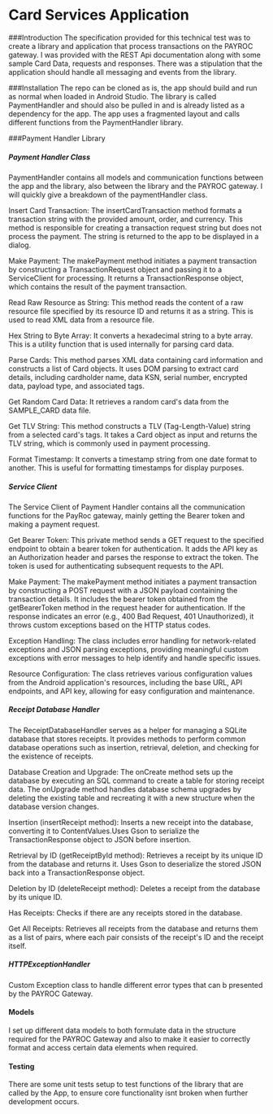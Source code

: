 # Card Services Application

###Introduction
The specification provided for this technical test was to create a library and application that process
transactions on the PAYROC gateway. I was provided with the REST Api documentation along with some
sample Card Data, requests and responses. There was a stipulation that the application should 
handle all messaging and events from the library.

###Installation
The repo can be cloned as is, the app should build and run as normal when loaded in Android Studio. The library 
is called PaymentHandler and should also be pulled in and is already listed as a dependency for the app. The app uses a fragmented 
layout and calls different functions from the PaymentHandler library.

###Payment Handler Library

##### Payment Handler Class
PaymentHandler contains all models and communication functions between the app and the library, also 
between the library and the PAYROC gateway. I will quickly give  a breakdown of the paymentHandler class.

Insert Card Transaction: The insertCardTransaction method formats a transaction string with the 
provided amount, order, and currency. This method is responsible for creating a transaction request
string but does not process the payment. The string is returned to the app to be displayed in a dialog.

Make Payment: The makePayment method initiates a payment transaction by constructing a 
TransactionRequest object and passing it to a ServiceClient for processing. It returns a 
TransactionResponse object, which contains the result of the payment transaction.

Read Raw Resource as String: This method reads the content of a raw resource file specified by its 
resource ID and returns it as a string. This is used to read XML data from a resource file.

Hex String to Byte Array: It converts a hexadecimal string to a byte array. This is a utility 
function that is used internally for parsing card data.

Parse Cards: This method parses XML data containing card information and constructs a list of Card
objects. It uses DOM parsing to extract card details, including cardholder name, data KSN, 
serial number, encrypted data, payload type, and associated tags.

Get Random Card Data: It retrieves a random card's data from the SAMPLE_CARD data file.

Get TLV String: This method constructs a TLV (Tag-Length-Value) string from a selected card's tags. 
It takes a Card object as input and returns the TLV string, which is commonly used in payment 
processing.

Format Timestamp: It converts a timestamp string from one date format to another. This is useful
for formatting timestamps for display purposes.

##### Service Client
The Service Client of Payment Handler contains all the communication functions for the PayRoc gateway,
mainly getting the Bearer token and making a payment request.

Get Bearer Token: 
This private method sends a GET request to the specified endpoint to obtain a 
bearer token for authentication. It adds the API key as an Authorization header and parses the 
response to extract the token. The token is used for authenticating subsequent requests to the API.

Make Payment: 
The makePayment method initiates a payment transaction by constructing a POST request 
with a JSON payload containing the transaction details. It includes the bearer token obtained from
the getBearerToken method in the request header for authentication. If the response indicates an 
error (e.g., 400 Bad Request, 401 Unauthorized), it throws custom exceptions based on the HTTP 
status codes.

Exception Handling: 
The class includes error handling for network-related exceptions and JSON 
parsing exceptions, providing meaningful custom exceptions with error messages to help identify and 
handle specific issues.

Resource Configuration: 
The class retrieves various configuration values from the Android 
application's resources, including the base URL, API endpoints, and API key, allowing for easy 
configuration and maintenance.

##### Receipt Database Handler
The ReceiptDatabaseHandler serves as a helper for managing a SQLite database that stores receipts. It provides 
methods to perform common database operations such as insertion, retrieval, deletion, and checking for the 
existence of receipts.

Database Creation and Upgrade:
The onCreate method sets up the database by executing an SQL command to create a table for storing receipt data.
The onUpgrade method handles database schema upgrades by deleting the existing table and recreating it with a 
new structure when the database version changes.

Insertion (insertReceipt method):
Inserts a new receipt into the database, converting it to ContentValues.Uses Gson to serialize the TransactionResponse
object to JSON before insertion.

Retrieval by ID (getReceiptById method):
Retrieves a receipt by its unique ID from the database and returns it. Uses Gson to deserialize the stored
JSON back into a TransactionResponse object.

Deletion by ID (deleteReceipt method):
Deletes a receipt from the database by its unique ID.

Has Receipts:
Checks if there are any receipts stored in the database.

Get All Receipts:
Retrieves all receipts from the database and returns them as a list of pairs, where each pair consists of the receipt's 
ID and the receipt itself.

##### HTTPExceptionHandler
Custom Exception class to handle different error types that can b presented by the PAYROC Gateway.

#### Models
I set up different data models to both formulate data in the structure required for the PAYROC Gateway and also to make it easier to
correctly format and access certain data elements when required.

#### Testing
There are some unit tests setup to test functions of the library that are called by the App, to ensure core functionality isnt broken when 
further development occurs. 



